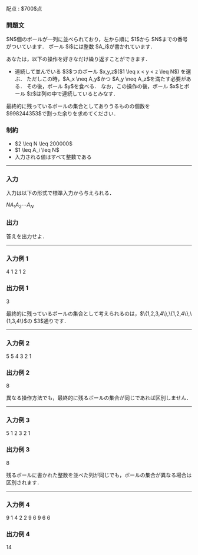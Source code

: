 
<div>

<span>

<span>

<p>
配点 : $700$点
</p>

<div>

<section>

### **問題文**

<p>
$N$個のボールが一列に並べられており，左から順に $1$から $N$までの番号がついています．
ボール $i$には整数 $A_i$が書かれています．
</p>

<p>
あなたは，以下の操作を好きなだけ繰り返すことができます．
</p>

<ul>

<li>
連続して並んでいる $3$つのボール $x,y,z$($1 \leq x < y < z \leq N$) を選ぶ．
ただしこの時，$A_x \neq A_y$かつ $A_y \neq A_z$を満たす必要がある．
その後，ボール $y$を食べる．
なお，この操作の後，ボール $x$とボール $z$は列の中で連続しているとみなす．
</li>

</ul>

<p>
最終的に残っているボールの集合としてありうるものの個数を $998244353$で割った余りを求めてください．
</p>

</section>

</div>

<div>

<section>

### **制約**

<ul>

<li>
$2 \leq N \leq 200000$
</li>

<li>
$1 \leq A_i \leq N$
</li>

<li>
入力される値はすべて整数である
</li>

</ul>

</section>

</div>

---

<div>

<div>

<section>

### **入力**

<p>
入力は以下の形式で標準入力から与えられる．
</p>

<div>

$N$$A_1$$A_2$$\cdots$$A_N$
</div>

</section>

</div>

<div>

<section>

### **出力**

<p>
答えを出力せよ．
</p>

</section>

</div>

</div>

---

<div>

<section>

### **入力例 1**

<div>

4
1 2 1 2

</div>

</section>

</div>

<div>

<section>

### **出力例 1**

<div>

3

</div>

<p>
最終的に残っているボールの集合として考えられるのは，$\{1,2,3,4\},\{1,2,4\},\{1,3,4\}$の $3$通りです．
</p>

</section>

</div>

---

<div>

<section>

### **入力例 2**

<div>

5
5 4 3 2 1

</div>

</section>

</div>

<div>

<section>

### **出力例 2**

<div>

8

</div>

<p>
異なる操作方法でも，最終的に残るボールの集合が同じであれば区別しません．
</p>

</section>

</div>

---

<div>

<section>

### **入力例 3**

<div>

5
1 2 3 2 1

</div>

</section>

</div>

<div>

<section>

### **出力例 3**

<div>

8

</div>

<p>
残るボールに書かれた整数を並べた列が同じでも，ボールの集合が異なる場合は区別されます．
</p>

</section>

</div>

---

<div>

<section>

### **入力例 4**

<div>

9
1 4 2 2 9 6 9 6 6

</div>

</section>

</div>

<div>

<section>

### **出力例 4**

<div>

14

</div>

</section>

</div>

</span>

</span>

</div>
